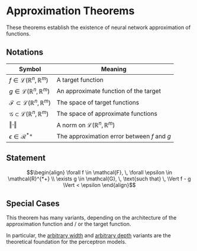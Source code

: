 # Approximation Theorems

These theorems establish the existence of neural network approximation of functions.

## Notations

| Symbol                                                                    | Meaning                                                                           |
| ------------------------------------------------------------------------- | --------------------------------------------------------------------------------- |
| $f \in \mathcal{L}(\mathbb{R}^{n}, \mathbb{R}^{m})$                       | A target function                                                                 |
| $g \in \mathcal{L}(\mathbb{R}^{n}, \mathbb{R}^{m})$                       | An approximate function of the target                                             |
| $\mathcal{F} \subset \mathcal{L}(\mathbb{R}^{n}, \mathbb{R}^{m})$         | The space of target functions                                                     |
| $\mathcal{G} \subset \mathcal{L}(\mathbb{R}^{n}, \mathbb{R}^{m})$         | The space of approximate functions                                                |
| $\Vert \cdot \Vert$                                                       | A norm on $\mathcal{L}(\mathbb{R}^{n}, \mathbb{R}^{m})$                           |
| $\epsilon \in \mathcal{R}^{*+}$                                           | The approximation error between $f$ and $g$                                       |

## Statement

$$\begin{align}
\forall f \in \mathcal{F}, \, \forall \epsilon \in \mathcal{R}^{*+} \\
\exists g \in \mathcal{G}, \, \text{such that} \, \Vert f - g \Vert < \epsilon
\end{align}$$

## Special Cases

This theorem has many variants, depending on the architecture of the approximation function and / or the target function.

In particular, the [arbitrary width](arbitrary-width.md) and [arbitrary depth](arbitrary-depth.md) variants are the theoretical foundation for the perceptron models.
